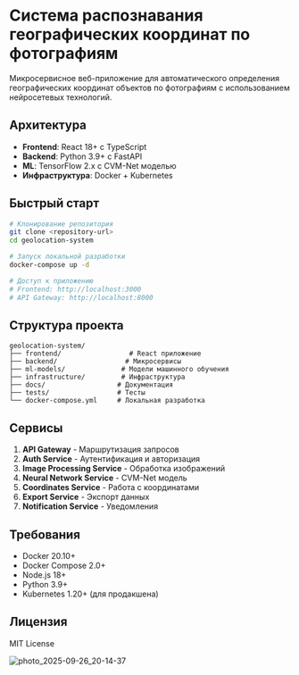 # Система распознавания географических координат по фотографиям

Микросервисное веб-приложение для автоматического определения географических координат объектов по фотографиям с использованием нейросетевых технологий.

## Архитектура

- **Frontend**: React 18+ с TypeScript
- **Backend**: Python 3.9+ с FastAPI
- **ML**: TensorFlow 2.x с CVM-Net моделью
- **Инфраструктура**: Docker + Kubernetes

## Быстрый старт

```bash
# Клонирование репозитория
git clone <repository-url>
cd geolocation-system

# Запуск локальной разработки
docker-compose up -d

# Доступ к приложению
# Frontend: http://localhost:3000
# API Gateway: http://localhost:8000
```

## Структура проекта

```
geolocation-system/
├── frontend/                 # React приложение
├── backend/                 # Микросервисы
├── ml-models/              # Модели машинного обучения
├── infrastructure/         # Инфраструктура
├── docs/                  # Документация
├── tests/                 # Тесты
└── docker-compose.yml     # Локальная разработка
```

## Сервисы

1. **API Gateway** - Маршрутизация запросов
2. **Auth Service** - Аутентификация и авторизация
3. **Image Processing Service** - Обработка изображений
4. **Neural Network Service** - CVM-Net модель
5. **Coordinates Service** - Работа с координатами
6. **Export Service** - Экспорт данных
7. **Notification Service** - Уведомления

## Требования

- Docker 20.10+
- Docker Compose 2.0+
- Node.js 18+
- Python 3.9+
- Kubernetes 1.20+ (для продакшена)

## Лицензия

MIT License


![photo_2025-09-26_20-14-37](https://github.com/user-attachments/assets/cd0b034e-aded-47b4-aa6a-9aea68a6ec48)
